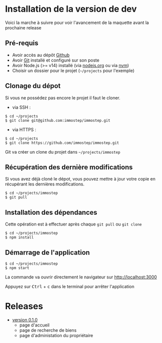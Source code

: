 # Installation de la version de dev

Voici la marche à suivre pour voir l'avancement de la maquette avant la prochaine release

## Pré-requis

- Avoir accès au dépôt [Github](https://github.com/immostep/immostep)
- Avoir [Git](https://git-scm.com/downloads) installé et configuré sur son poste
- Avoir Node.js (>= v14) installé (via [nodejs.org](https://nodejs.org/en/download/) ou via [nvm](https://github.com/nvm-sh/nvm#install--update-script))
- Choisir un dossier pour le projet (`~/projects` pour l'exemple)

## Clonage du dépot

Si vous ne possédez pas encore le projet il faut le cloner.

- via SSH :

```
$ cd ~/projects
$ git clone git@github.com:immostep/immostep.git
```

- via HTTPS :

```
$ cd ~/projects
$ git clone https://github.com/immostep/immostep.git
```

Git va créer un clone du projet dans `~/projects/immostep`

## Récupération des dernière modifications

Si vous avez déjà cloné le dépot, vous pouvez mettre à jour votre copie en récupérant les dernières modifications.

```
$ cd ~/projects/immostep
$ git pull
```

## Installation des dépendances

Cette opération est à effectuer après chaque `git pull` ou `git clone`

```
$ cd ~/projects/immostep
$ npm install
```

## Démarrage de l'application

```
$ cd ~/projects/immostep
$ npm start
```

La commande va ouvrir directement le navigateur sur [http://localhost:3000](http://localhost:3000)

Appuyez sur <kbd>Ctrl</kbd> + <kbd>c</kbd> dans le terminal pour arrêter l'application

# Releases

- [version 0.1.0](https://github.com/immostep/immostep/releases/tag/0.1.0)
  - page d'accueil
  - page de recherche de biens
  - page d'administation du propriétaire

